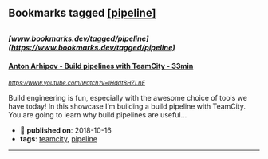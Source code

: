 ## Bookmarks tagged [[pipeline]](https://www.bookmarks.dev/search?q=[pipeline])

_<sup><sup>[www.bookmarks.dev/tagged/pipeline](https://www.bookmarks.dev/tagged/pipeline)</sup></sup>_
---
#### [Anton Arhipov - Build pipelines with TeamCity - 33min](https://www.youtube.com/watch?v=IHddt8HZLnE)
_<sup>https://www.youtube.com/watch?v=IHddt8HZLnE</sup>_

Build engineering is fun, especially with the awesome choice of tools we have today! In this showcase I’m building a build pipeline with TeamCity. You are going to learn why build pipelines are useful...
* :calendar: **published on**: 2018-10-16
* **tags**: [teamcity](../tagged/teamcity.md), [pipeline](../tagged/pipeline.md)
---
